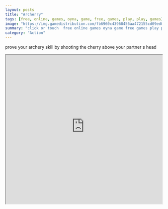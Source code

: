 ```yaml
---
layout: posts
title: "Archerry"
tags: [free, online, games, oyna, game, free, games, play, play, games]
image: "https://img.gamedistribution.com/fb6960c43968456aa472155cd09ed0b9.jpg"
summary: "click or touch  free online games oyna game free games play play games"
category: "Action"
---
```


prove your archery skill by shooting the cherry above your partner s head

<iframe width="100%" height="480px;" src="https://html5.gamedistribution.com/fb6960c43968456aa472155cd09ed0b9/"></iframe>